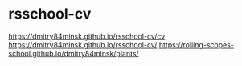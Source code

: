 # rsschool-cv
https://dmitry84minsk.github.io/rsschool-cv/cv
https://dmitry84minsk.github.io/rsschool-cv/
https://rolling-scopes-school.github.io/dmitry84minsk/plants/
